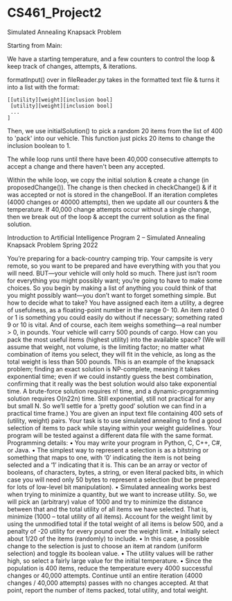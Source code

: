 # CS461_Project2
Simulated Annealing Knapsack Problem

Starting from Main:

We have a starting temperature, and a few counters to control the loop & keep track of 
changes, attempts, & iterations.

formatInput() over in fileReader.py takes in the formatted text file & turns it into a 
list with the format:

	[[utility][weight][inclusion bool]
	 [utility][weight][inclusion bool]
	 ...
	]
	
Then, we use initialSolution() to pick a random 20 items from the list of 400 to 'pack'
into our vehicle. This function just picks 20 items to change the inclusion boolean to 1.

The while loop runs until there have been 40,000 consecutive attempts to accept a change
and there haven't been any accepted.

Within the while loop, we copy the initial solution & create a change 
(in proposedChange()). The change is then checked in checkChange() & if it was accepted
or not is stored in the changeBool. If an iteration completes (4000 changes or 40000 
attempts), then we update all our counters & the temperature.
If 40,000 change attempts occur without a single change, then we break out of the loop &
accept the current solution as the final solution. 



Introduction to Artificial Intelligence
Program 2 – Simulated Annealing Knapsack Problem
Spring 2022

You’re preparing for a back-country camping trip. Your campsite is very remote, so you want to be
prepared and have everything with you that you will need.
BUT—your vehicle will only hold so much. There just isn’t room for everything you might possibly
want; you’re going to have to make some choices. So you begin by making a list of anything you could
think of that you might possibly want—you don’t want to forget something simple. But how to decide
what to take?
You have assigned each item a utility, a degree of usefulness, as a floating-point number in the range 0-
10. An item rated 0 or 1 is something you could easily do without if necessary; something rated 9 or 10
is vital. And of course, each item weighs something—a real number > 0, in pounds. Your vehicle will
carry 500 pounds of cargo. How can you pack the most useful items (highest utility) into the available
space?
(We will assume that weight, not volume, is the limiting factor; no matter what combination of items
you select, they will fit in the vehicle, as long as the total weight is less than 500 pounds. This is an
example of the knapsack problem; finding an exact solution is NP-complete, meaning it takes
exponential time; even if we could instantly guess the best combination, confirming that it really was
the best solution would also take exponential time. A brute-force solution requires n! time, and a
dynamic-programming solution requires O(n22n) time. Still exponential, still not practical for any but
small N. So we’ll settle for a ‘pretty good’ solution we can find in a practical time frame.)
You are given an input text file containing 400 sets of (utility, weight) pairs. Your task is to use
simulated annealing to find a good selection of items to pack while staying within your weight
guidelines. Your program will be tested against a different data file with the same format.
Programming details:
• You may write your program in Python, C, C++, C#, or Java.
• The simplest way to represent a selection is as a bitstring or something that maps to one, with
‘0’ indicating the item is not being selected and a ‘1’ indicating that it is. This can be an array or
vector of booleans, of characters, bytes, a string, or even literal packed bits, in which case you
will need only 50 bytes to represent a selection (but be prepared for lots of low-level bit
manipulation).
• Simulated annealing works best when trying to minimize a quantity, but we want to increase
utility. So, we will pick an (arbitrary) value of 1000 and try to minimize the distance between
that and the total utility of all items we have selected. That is, minimize (1000 – total utility of
all items). Account for the weight limit by using the unmodified total if the total weight of all
items is below 500, and a penalty of -20 utility for every pound over the weight limit.
• Initially select about 1/20 of the items (randomly) to include.
• In this case, a possible change to the selection is just to choose an item at random (uniform
selection) and toggle its boolean value.
• The utility values will be rather high, so select a fairly large value for the initial temperature.
• Since the population is 400 items, reduce the temperature every 4000 successful changes or
40,000 attempts. Continue until an entire iteration (4000 changes / 40,000 attempts) passes with
no changes accepted. At that point, report the number of items packed, total utility, and total
weight.